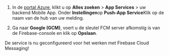
1. In de [portal Azure](https://portal.azure.com/), klikt u op **Alles zoeken** > **App Services** > uw backend Mobile App. Onder **Instellingen**op **Push-App Service**Klik op de naam van de hub van uw melding.

2. Ga naar **Google (GCM)**, voert u de sleutel FCM server afkomstig is van de Firebase-console en klik op **Opslaan**.

De service is nu geconfigureerd voor het werken met Firebase Cloud Messaging!

<!-- URLs. -->

<!-- images -->
